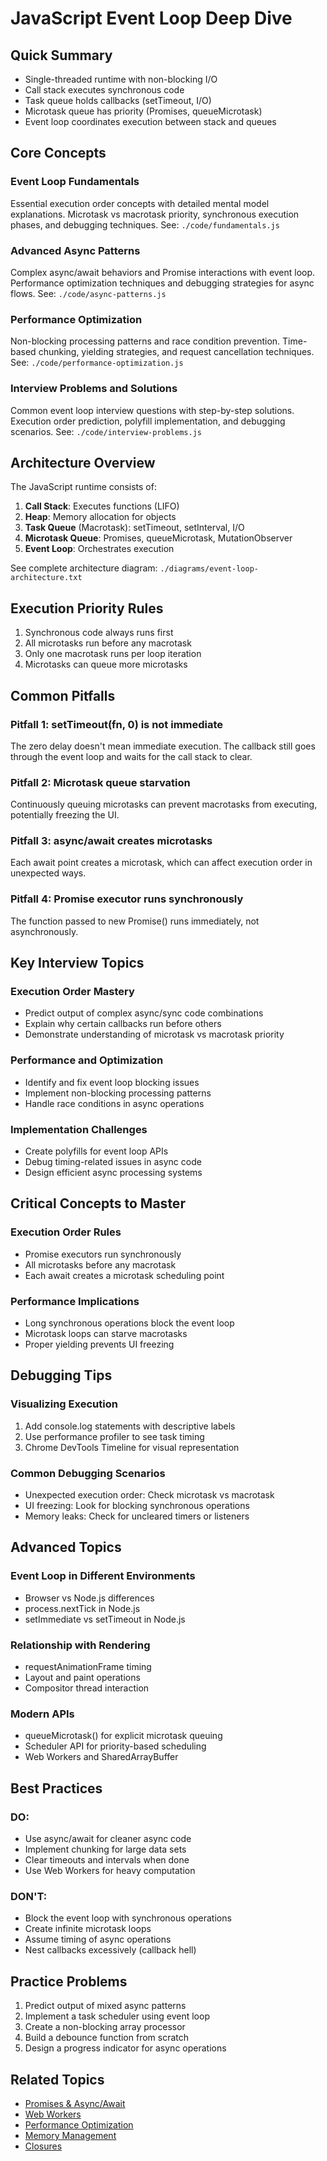 # JavaScript Event Loop Deep Dive

## Quick Summary
- Single-threaded runtime with non-blocking I/O
- Call stack executes synchronous code
- Task queue holds callbacks (setTimeout, I/O)
- Microtask queue has priority (Promises, queueMicrotask)
- Event loop coordinates execution between stack and queues

## Core Concepts

### Event Loop Fundamentals
Essential execution order concepts with detailed mental model explanations.
Microtask vs macrotask priority, synchronous execution phases, and debugging techniques.
See: `./code/fundamentals.js`

### Advanced Async Patterns  
Complex async/await behaviors and Promise interactions with event loop.
Performance optimization techniques and debugging strategies for async flows.
See: `./code/async-patterns.js`

### Performance Optimization
Non-blocking processing patterns and race condition prevention.
Time-based chunking, yielding strategies, and request cancellation techniques.
See: `./code/performance-optimization.js`

### Interview Problems and Solutions
Common event loop interview questions with step-by-step solutions.
Execution order prediction, polyfill implementation, and debugging scenarios.
See: `./code/interview-problems.js`

## Architecture Overview

The JavaScript runtime consists of:
1. **Call Stack**: Executes functions (LIFO)
2. **Heap**: Memory allocation for objects  
3. **Task Queue** (Macrotask): setTimeout, setInterval, I/O
4. **Microtask Queue**: Promises, queueMicrotask, MutationObserver
5. **Event Loop**: Orchestrates execution

See complete architecture diagram: `./diagrams/event-loop-architecture.txt`

## Execution Priority Rules

1. Synchronous code always runs first
2. All microtasks run before any macrotask
3. Only one macrotask runs per loop iteration
4. Microtasks can queue more microtasks

## Common Pitfalls

### Pitfall 1: setTimeout(fn, 0) is not immediate
The zero delay doesn't mean immediate execution. The callback still goes through the event loop and waits for the call stack to clear.

### Pitfall 2: Microtask queue starvation
Continuously queuing microtasks can prevent macrotasks from executing, potentially freezing the UI.

### Pitfall 3: async/await creates microtasks
Each await point creates a microtask, which can affect execution order in unexpected ways.

### Pitfall 4: Promise executor runs synchronously
The function passed to new Promise() runs immediately, not asynchronously.

## Key Interview Topics

### Execution Order Mastery
- Predict output of complex async/sync code combinations
- Explain why certain callbacks run before others
- Demonstrate understanding of microtask vs macrotask priority

### Performance and Optimization  
- Identify and fix event loop blocking issues
- Implement non-blocking processing patterns
- Handle race conditions in async operations

### Implementation Challenges
- Create polyfills for event loop APIs
- Debug timing-related issues in async code
- Design efficient async processing systems

## Critical Concepts to Master

### Execution Order Rules
- Promise executors run synchronously
- All microtasks before any macrotask
- Each await creates a microtask scheduling point

### Performance Implications  
- Long synchronous operations block the event loop
- Microtask loops can starve macrotasks
- Proper yielding prevents UI freezing

## Debugging Tips

### Visualizing Execution
1. Add console.log statements with descriptive labels
2. Use performance profiler to see task timing
3. Chrome DevTools Timeline for visual representation

### Common Debugging Scenarios
- Unexpected execution order: Check microtask vs macrotask
- UI freezing: Look for blocking synchronous operations
- Memory leaks: Check for uncleared timers or listeners

## Advanced Topics

### Event Loop in Different Environments
- Browser vs Node.js differences
- process.nextTick in Node.js
- setImmediate vs setTimeout in Node.js

### Relationship with Rendering
- requestAnimationFrame timing
- Layout and paint operations
- Compositor thread interaction

### Modern APIs
- queueMicrotask() for explicit microtask queuing
- Scheduler API for priority-based scheduling
- Web Workers and SharedArrayBuffer

## Best Practices

### DO:
- Use async/await for cleaner async code
- Implement chunking for large data sets
- Clear timeouts and intervals when done
- Use Web Workers for heavy computation

### DON'T:
- Block the event loop with synchronous operations
- Create infinite microtask loops
- Assume timing of async operations
- Nest callbacks excessively (callback hell)

## Practice Problems

1. Predict output of mixed async patterns
2. Implement a task scheduler using event loop
3. Create a non-blocking array processor
4. Build a debounce function from scratch
5. Design a progress indicator for async operations

## Related Topics

- [Promises & Async/Await](../promises/README.md)
- [Web Workers](../web-workers/README.md)
- [Performance Optimization](../../performance/README.md)
- [Memory Management](../memory-management/README.md)
- [Closures](../closures/README.md)